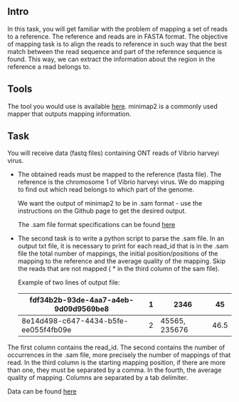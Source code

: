 ## Intro

In this task, you will get familiar with the problem of mapping a set of reads to a reference. The reference and reads are in FASTA format. The objective of mapping task is to align the reads to reference in such way that the best match between the read sequence and part of the reference sequence is found. This way, we can extract the information about the region in the reference a read belongs to.

## Tools

The tool you would use is available [here](https://github.com/lh3/minimap2). minimap2 is a commonly used mapper that outputs mapping information.

## Task

You will receive data (fastq files) containing ONT reads of Vibrio harveyi virus. 

* The obtained reads must be mapped to the reference (fasta file). The reference is the chromosome 1 of Vibrio harveyi virus. We do mapping to find out which read belongs to which part of the genome.

  We want the output of minimap2 to be in .sam format - use the instructions on the Github page to get the desired output.

  The .sam file format specifications can be found [here](https://samtools.github.io/hts-specs/SAMv1.pdf)

* The second task is to write a python script to parse the .sam file. In an output txt file, it is necessary to print for each read_id that is in the .sam file the total number of mappings, the initial position/positions of the mapping to the reference and the average quality of the mapping.  Skip the reads that are not mapped ( * in the third column of the sam file).

  Example of two lines of output file:

    |fdf34b2b-93de-4aa7-a4eb-9d09d9569be8 | 1 | 2346           | 45   |
    |-------------------------------------|---|----------------|------|
    |8e14d498-c647-4434-b5fe-ee055f4fb09e | 2 | 45565, 235676  | 46.5 |

The first column contains the read_id. The second contains the number of occurrences in the .sam file, more precisely the number of mappings of that read. In the third column is the starting mapping position, if there are more than one, they must be separated by a comma. In the fourth, the average quality of mapping. Columns are separated by a tab delimiter.

Data can be found [here](https://drive.google.com/file/d/1OvHfQ5Fu0BMFPJgCrwuM-FuviU61KGBx/view?usp=sharing)
